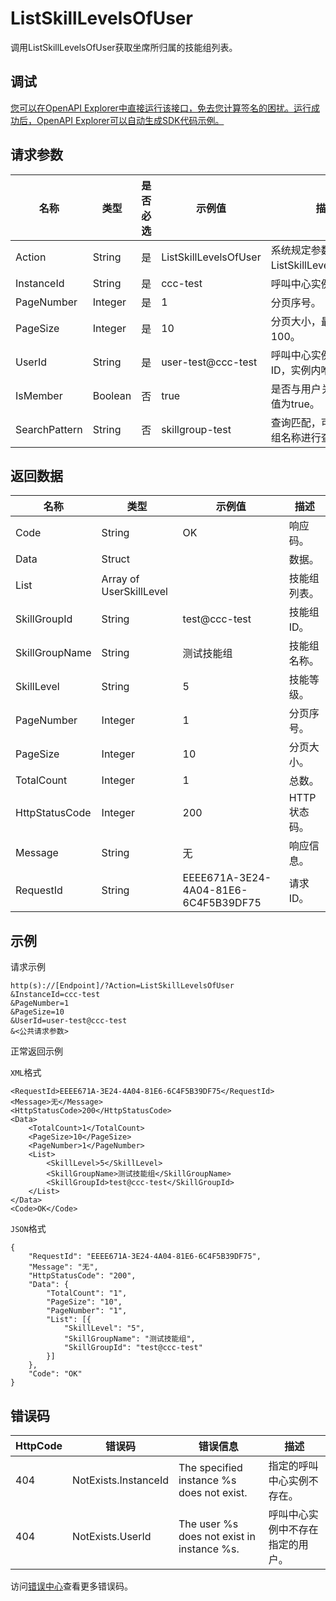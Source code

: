 # ListSkillLevelsOfUser

调用ListSkillLevelsOfUser获取坐席所归属的技能组列表。

## 调试

[您可以在OpenAPI Explorer中直接运行该接口，免去您计算签名的困扰。运行成功后，OpenAPI Explorer可以自动生成SDK代码示例。](https://api.aliyun.com/#product=CCC&api=ListSkillLevelsOfUser&type=RPC&version=2020-07-01)

## 请求参数

|名称|类型|是否必选|示例值|描述|
|--|--|----|---|--|
|Action|String|是|ListSkillLevelsOfUser|系统规定参数。取值：ListSkillLevelsOfUser。 |
|InstanceId|String|是|ccc-test|呼叫中心实例ID。 |
|PageNumber|Integer|是|1|分页序号。 |
|PageSize|Integer|是|10|分页大小，最大数量为100。 |
|UserId|String|是|user-test@ccc-test|呼叫中心实例的用户ID，实例内唯一。 |
|IsMember|Boolean|否|true|是否与用户关联，默认值为true。 |
|SearchPattern|String|否|skillgroup-test|查询匹配，可根据技能组名称进行查询 |

## 返回数据

|名称|类型|示例值|描述|
|--|--|---|--|
|Code|String|OK|响应码。 |
|Data|Struct| |数据。 |
|List|Array of UserSkillLevel| |技能组列表。 |
|SkillGroupId|String|test@ccc-test|技能组ID。 |
|SkillGroupName|String|测试技能组|技能组名称。 |
|SkillLevel|String|5|技能等级。 |
|PageNumber|Integer|1|分页序号。 |
|PageSize|Integer|10|分页大小。 |
|TotalCount|Integer|1|总数。 |
|HttpStatusCode|Integer|200|HTTP状态码。 |
|Message|String|无|响应信息。 |
|RequestId|String|EEEE671A-3E24-4A04-81E6-6C4F5B39DF75|请求ID。 |

## 示例

请求示例

```
http(s)://[Endpoint]/?Action=ListSkillLevelsOfUser
&InstanceId=ccc-test
&PageNumber=1
&PageSize=10
&UserId=user-test@ccc-test
&<公共请求参数>
```

正常返回示例

`XML`格式

```
<RequestId>EEEE671A-3E24-4A04-81E6-6C4F5B39DF75</RequestId>
<Message>无</Message>
<HttpStatusCode>200</HttpStatusCode>
<Data>
    <TotalCount>1</TotalCount>
    <PageSize>10</PageSize>
    <PageNumber>1</PageNumber>
    <List>
        <SkillLevel>5</SkillLevel>
        <SkillGroupName>测试技能组</SkillGroupName>
        <SkillGroupId>test@ccc-test</SkillGroupId>
    </List>
</Data>
<Code>OK</Code>
```

`JSON`格式

```
{
	"RequestId": "EEEE671A-3E24-4A04-81E6-6C4F5B39DF75",
	"Message": "无",
	"HttpStatusCode": "200",
	"Data": {
		"TotalCount": "1",
		"PageSize": "10",
		"PageNumber": "1",
		"List": [{
			"SkillLevel": "5",
			"SkillGroupName": "测试技能组",
			"SkillGroupId": "test@ccc-test"
		}]
	},
	"Code": "OK"
}
```

## 错误码

|HttpCode|错误码|错误信息|描述|
|--------|---|----|--|
|404|NotExists.InstanceId|The specified instance %s does not exist.|指定的呼叫中心实例不存在。|
|404|NotExists.UserId|The user %s does not exist in instance %s.|呼叫中心实例中不存在指定的用户。|

访问[错误中心](https://error-center.aliyun.com/status/product/CCC)查看更多错误码。

